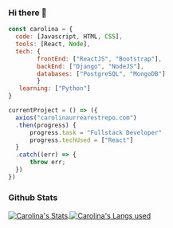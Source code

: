 ### Hi there 👋

```javaScript
const carolina = {
  code: [Javascript, HTML, CSS],
  tools: [React, Node],
  tech: {
        frontEnd: ["ReactJS", "Bootstrap"], 
        backEnd: ["Django", "NodeJS"],
        databases: ["PostgreSQL", "MongoDB"]
        }
   learning: ["Python"]
}

currentProject = () => ({
  axios("carolinaurrearestrepo.com")
  .then(progress) {
      progress.task = "Fullstack Developer"
      progress.techUsed = ["React"]
  }
  .catch((err) => {
      throw err;
  })
})
```
### Github Stats
<a href="https://github.com/canourrea23/canourrea23">
 <img align="center" src="https://github-readme-stats.vercel.app/api?username=canourrea23&&show_icons=true&title_color=ffffff&icon_color=bb2acf&text_color=1E90FF&bg_color=151515&circle_color=151515" alt="Carolina's Stats"/>
</a>

<a href="https://github.com/canourrea23/canourrea23">
 <img align="center" src="https://github-readme-stats.vercel.app/api/top-langs/?username=canourrea23&hide=c%2B%2B,c,html&title_color=6aa6f8&text_color=8a919a&icon_color=6aa6f8&bg_color=0e1116" alt="Carolina's Langs used"/>
</a>




<!--
**canourrea23/canourrea23** is a ✨ _special_ ✨ repository because its `README.md` (this file) appears on your GitHub profile.

Here are some ideas to get you started:

- 🔭 I’m currently working on ...
- 🌱 I’m currently learning ...
- 👯 I’m looking to collaborate on ...
- 🤔 I’m looking for help with ...
- 💬 Ask me about ...
- 📫 How to reach me: ...
- 😄 Pronouns: ...
- ⚡ Fun fact: ...
-->

